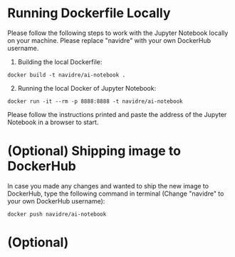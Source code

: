 # Running Dockerfile Locally
Please follow the following steps to work with the Jupyter Notebook locally on your machine. Please replace "navidre" with your own DockerHub username.

1. Building the local Dockerfile: 

```
docker build -t navidre/ai-notebook .
```

2. Running the local Docker of Jupyter Notebook:

```
docker run -it --rm -p 8888:8888 -t navidre/ai-notebook
```

Please follow the instructions printed and paste the address of the Jupyter Notebook in a browser to start.

# (Optional) Shipping image to DockerHub
In case you made any changes and wanted to ship the new image to DockerHub, type the following command in terminal (Change "navidre" to your own DockerHub username):

```
docker push navidre/ai-notebook
```

# (Optional) 

